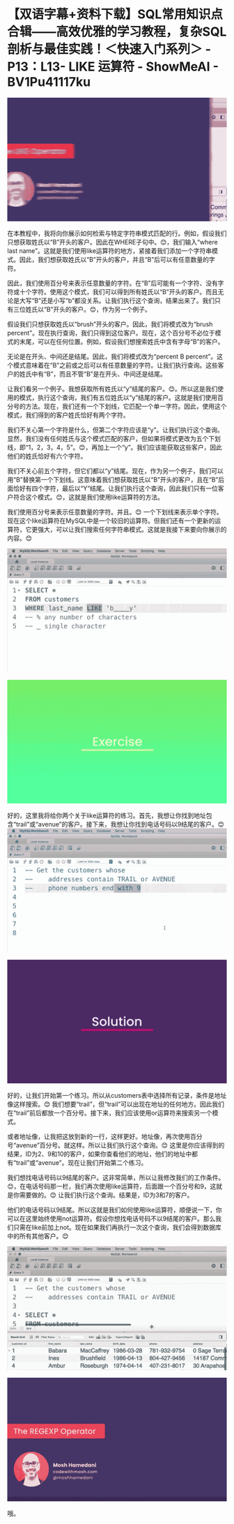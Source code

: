 # 【双语字幕+资料下载】SQL常用知识点合辑——高效优雅的学习教程，复杂SQL剖析与最佳实践！＜快速入门系列＞ - P13：L13- LIKE 运算符 - ShowMeAI - BV1Pu41117ku

![](img/987f1c63e9084fb804d511337ab2db5a_0.png)

在本教程中，我将向你展示如何检索与特定字符串模式匹配的行。例如，假设我们只想获取姓氏以“B”开头的客户。因此在WHERE子句中。😊，我们输入“where last name”。这就是我们使用like运算符的地方，紧接着我们添加一个字符串模式。因此，我们想获取姓氏以“B”开头的客户，并且“B”后可以有任意数量的字符。

因此，我们使用百分号来表示任意数量的字符。在“B”后可能有一个字符、没有字符或十个字符。使用这个模式，我们可以得到所有姓氏以“B”开头的客户。而且无论是大写“B”还是小写“b”都没关系。让我们执行这个查询，结果出来了。我们只有三位姓氏以“B”开头的客户。😊，作为另一个例子。

假设我们只想获取姓氏以“brush”开头的客户。因此，我们将模式改为“brush percent”。现在执行查询，我们只得到这位客户。现在，这个百分号不必位于模式的末尾，可以在任何位置。例如，假设我们想搜索姓氏中含有字母“B”的客户。

无论是在开头、中间还是结尾。因此，我们将模式改为“percent B percent”。这个模式意味着在“B”之前或之后可以有任意数量的字符。让我们执行查询。这些客户的姓氏中有“B”，而且不管“B”是在开头、中间还是结尾。

让我们看另一个例子。我想获取所有姓氏以“y”结尾的客户。😊。所以这是我们使用的模式，执行这个查询，我们有五位姓氏以“y”结尾的客户。这就是我们使用百分号的方法。现在，我们还有一个下划线，它匹配一个单一字符。因此，使用这个模式，我们得到的客户姓氏恰好有两个字符。

我们不关心第一个字符是什么，但第二个字符应该是“y”。让我们执行这个查询。显然，我们没有任何姓氏与这个模式匹配的客户，但如果将模式更改为五个下划线，即“1，2，3，4，5”。😊，再加上一个“y”。我们应该能获取这些客户，因此他们的姓氏恰好有六个字符。

我们不关心前五个字符，但它们都以“y”结尾。现在，作为另一个例子，我们可以用“B”替换第一个下划线。这意味着我们想获取姓氏以“B”开头的客户，且在“B”后面恰好有四个字符，最后以“Y”结尾。让我们执行这个查询，因此我们只有一位客户符合这个模式。😊，这就是我们使用like运算符的方法。

我们使用百分号来表示任意数量的字符。并且。😊 一个下划线来表示单个字符。现在这个like运算符在MySQL中是一个较旧的运算符。但我们还有一个更新的运算符，它更强大，可以让我们搜索任何字符串模式。这就是我接下来要向你展示的内容。😊

![](img/987f1c63e9084fb804d511337ab2db5a_2.png)

![](img/987f1c63e9084fb804d511337ab2db5a_3.png)

好的，这里我将给你两个关于like运算符的练习。首先，我想让你找到地址包含“trail”或“avenue”的客户。接下来，我想让你找到电话号码以9结尾的客户。😊 ![](img/987f1c63e9084fb804d511337ab2db5a_5.png)

![](img/987f1c63e9084fb804d511337ab2db5a_6.png)

好的，让我们开始第一个练习。所以从customers表中选择所有记录，条件是地址像这样搜索。😊 我们想要“trail”，但“trail”可以出现在地址的任何地方。因此我们在“trail”前后都放一个百分号。接下来，我们应该使用or运算符来搜索另一个模式。

或者地址像，让我把这放到新的一行，这样更好。地址像，再次使用百分号“avenue”百分号。就这样。所以让我们执行这个查询。😊 这里是你应该得到的结果，ID为2、9和10的客户，如果你查看他们的地址，他们的地址中都有“trail”或“avenue”。现在让我们开始第二个练习。

我们想找电话号码以9结尾的客户。这非常简单，所以让我修改我们的工作条件。😊，在电话号码那一栏，我们再次使用like运算符，后面跟一个百分号和9，这就是你需要做的。😊 让我们执行这个查询。结果是，ID为3和7的客户。

他们的电话号码以9结尾。所以这就是我们如何使用like运算符，顺便说一下，你可以在这里始终使用not运算符。假设你想找电话号码不以9结尾的客户。那么我们只需在like前加上not。现在如果我们再执行一次这个查询，我们会得到数据库中的所有其他客户。😊

![](img/987f1c63e9084fb804d511337ab2db5a_8.png)

![](img/987f1c63e9084fb804d511337ab2db5a_9.png)

哦。
